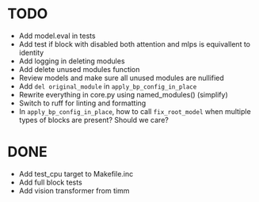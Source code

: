 # TODO
+ Add model.eval in tests
+ Add test if block with disabled both attention and mlps is equivallent to identity
+ Add logging in deleting modules
+ Add delete unused modules function
+ Review models and make sure all unused modules are nullified
+ Add `del original_module` in `apply_bp_config_in_place`
+ Rewrite everything in core.py using named_modules() (simplify)
+ Switch to ruff for linting and formatting
+ In `apply_bp_config_in_place`, how to call `fix_root_model` when multiple types of blocks are present? Should we care?

# DONE
+ Add test_cpu target to Makefile.inc
+ Add full block tests
+ Add vision transformer from timm
